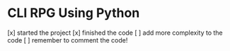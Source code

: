 # CLI RPG Using Python

[x] started the project
[x] finished the code
[ ] add more complexity to the code
[ ] remember to comment the code!
